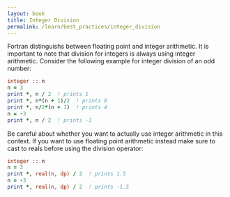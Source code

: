 ```yaml
---
layout: book
title: Integer Division
permalink: /learn/best_practices/integer_division
---
```


Fortran distinguishs between floating point and integer arithmetic.
It is important to note that division for integers is always using
integer arithmetic.
Consider the following example for integer division of an odd number:

```fortran
integer :: n
n = 3
print *, n / 2  ! prints 1
print *, n*(n + 1)/2  ! prints 6
print *, n/2*(n + 1)  ! prints 4
n = -3
print *, n / 2  ! prints -1
```

Be careful about whether you want to actually use integer arithmetic
in this context. If you want to use floating point arithmetic instead
make sure to cast to reals before using the division operator:

```fortran
integer :: n
n = 3
print *, real(n, dp) / 2  ! prints 1.5
n = -3
print *, real(n, dp) / 2  ! prints -1.5
```
